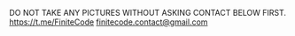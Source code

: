 DO NOT TAKE ANY PICTURES WITHOUT ASKING CONTACT BELOW FIRST.
https://t.me/FiniteCode
finitecode.contact@gmail.com
